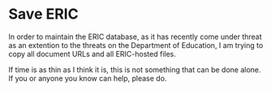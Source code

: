 # Save ERIC

In order to maintain the ERIC database, as it has recently come under threat as an extention to the threats on the Department of Education, I am trying to copy all document URLs and all ERIC-hosted files.

If time is as thin as I think it is, this is not something that can be done alone. If you or anyone you know can help, please do.
